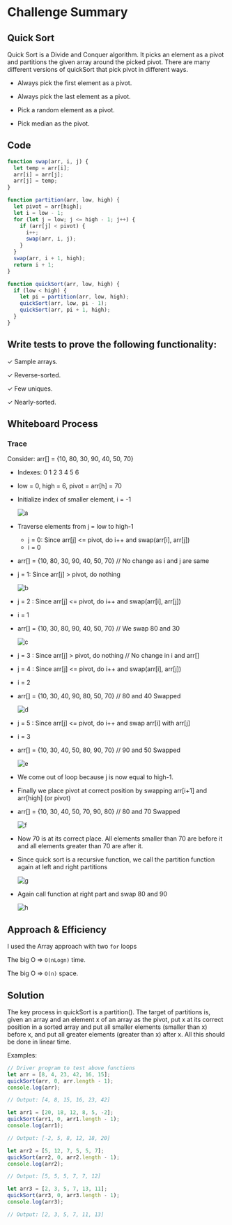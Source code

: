 # Challenge Summary

<!-- Description of the challenge -->

## Quick Sort

Quick Sort is a Divide and Conquer algorithm. It picks an element as a pivot and partitions the given array around the picked pivot. There are many different versions of quickSort that pick pivot in different ways.

- Always pick the first element as a pivot.

- Always pick the last element as a pivot.

- Pick a random element as a pivot.

- Pick median as the pivot.

## Code

```js
function swap(arr, i, j) {
  let temp = arr[i];
  arr[i] = arr[j];
  arr[j] = temp;
}

function partition(arr, low, high) {
  let pivot = arr[high];
  let i = low - 1;
  for (let j = low; j <= high - 1; j++) {
    if (arr[j] < pivot) {
      i++;
      swap(arr, i, j);
    }
  }
  swap(arr, i + 1, high);
  return i + 1;
}

function quickSort(arr, low, high) {
  if (low < high) {
    let pi = partition(arr, low, high);
    quickSort(arr, low, pi - 1);
    quickSort(arr, pi + 1, high);
  }
}
```

## Write tests to prove the following functionality:

✓ Sample arrays.

✓ Reverse-sorted.

✓ Few uniques.

✓ Nearly-sorted.

## Whiteboard Process

<!-- Embedded whiteboard image -->

### Trace

Consider: arr[] = {10, 80, 30, 90, 40, 50, 70}

- Indexes: 0 1 2 3 4 5 6
- low = 0, high = 6, pivot = arr[h] = 70
- Initialize index of smaller element, i = -1

  ![a](./asset/a.png)

- Traverse elements from j = low to high-1
  - j = 0: Since arr[j] <= pivot, do i++ and swap(arr[i], arr[j])
  - i = 0
- arr[] = {10, 80, 30, 90, 40, 50, 70} // No change as i and j are same
- j = 1: Since arr[j] > pivot, do nothing

  ![b](./asset/b.png)

- j = 2 : Since arr[j] <= pivot, do i++ and swap(arr[i], arr[j])
- i = 1
- arr[] = {10, 30, 80, 90, 40, 50, 70} // We swap 80 and 30

  ![c](./asset/c.png)

- j = 3 : Since arr[j] > pivot, do nothing // No change in i and arr[]
- j = 4 : Since arr[j] <= pivot, do i++ and swap(arr[i], arr[j])
- i = 2
- arr[] = {10, 30, 40, 90, 80, 50, 70} // 80 and 40 Swapped

  ![d](./asset/d.png)

- j = 5 : Since arr[j] <= pivot, do i++ and swap arr[i] with arr[j]
- i = 3
- arr[] = {10, 30, 40, 50, 80, 90, 70} // 90 and 50 Swapped

  ![e](./asset/e.png)

- We come out of loop because j is now equal to high-1.
- Finally we place pivot at correct position by swapping arr[i+1] and arr[high] (or pivot)
- arr[] = {10, 30, 40, 50, 70, 90, 80} // 80 and 70 Swapped

  ![f](./asset/f.png)

- Now 70 is at its correct place. All elements smaller than 70 are before it and all elements greater than 70 are after it.
- Since quick sort is a recursive function, we call the partition function again at left and right partitions

  ![g](./asset/g.png)

- Again call function at right part and swap 80 and 90

  ![h](./asset/h.png)

## Approach & Efficiency

<!-- What approach did you take? Why? What is the Big O space/time for this approach? -->

I used the Array approach with two `for` loops

The big O => `O(nLogn)` time.

The big O => `O(n)` space.

## Solution

<!-- Show how to run your code, and examples of it in action -->

The key process in quickSort is a partition(). The target of partitions is, given an array and an element x of an array as the pivot, put x at its correct position in a sorted array and put all smaller elements (smaller than x) before x, and put all greater elements (greater than x) after x. All this should be done in linear time.

Examples:

```js
// Driver program to test above functions
let arr = [8, 4, 23, 42, 16, 15];
quickSort(arr, 0, arr.length - 1);
console.log(arr);

// Output: [4, 8, 15, 16, 23, 42]

let arr1 = [20, 18, 12, 8, 5, -2];
quickSort(arr1, 0, arr1.length - 1);
console.log(arr1);

// Output: [-2, 5, 8, 12, 18, 20]

let arr2 = [5, 12, 7, 5, 5, 7];
quickSort(arr2, 0, arr2.length - 1);
console.log(arr2);

// Output: [5, 5, 5, 7, 7, 12]

let arr3 = [2, 3, 5, 7, 13, 11];
quickSort(arr3, 0, arr3.length - 1);
console.log(arr3);

// Output: [2, 3, 5, 7, 11, 13]
```
